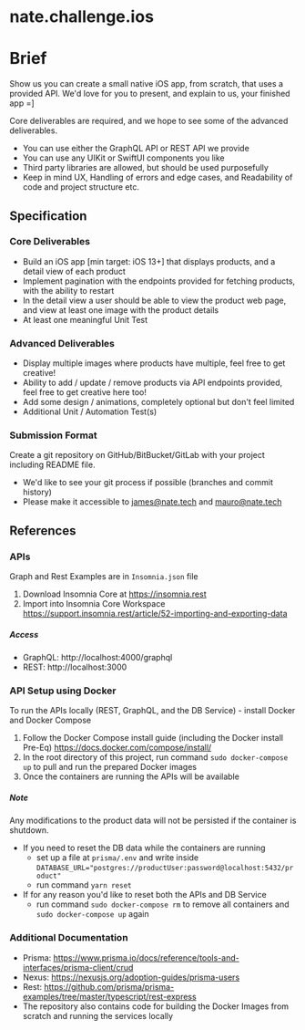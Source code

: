 # nate.challenge.ios

# Brief
Show us you can create a small native iOS app, from scratch, that uses a provided API.
We'd love for you to present, and explain to us, your finished app =]

Core deliverables are required, and we hope to see some of the advanced deliverables.
- You can use either the GraphQL API or REST API we provide
- You can use any UIKit or SwiftUI components you like
- Third party libraries are allowed, but should be used purposefully
- Keep in mind UX, Handling of errors and edge cases, and Readability of code and project structure etc.

## Specification

### Core Deliverables
- Build an iOS app [min target: iOS 13+] that displays products, and a detail view of each product
- Implement pagination with the endpoints provided for fetching products, with the ability to restart
- In the detail view a user should be able to view the product web page, and view at least one image with the product details
- At least one meaningful Unit Test

### Advanced Deliverables
- Display multiple images where products have multiple, feel free to get creative!
- Ability to add / update / remove products via API endpoints provided, feel free to get creative here too!
- Add some design / animations, completely optional but don't feel limited
- Additional Unit / Automation Test(s)

### Submission Format
Create a git repository on GitHub/BitBucket/GitLab with your project including README file.
- We'd like to see your git process if possible (branches and commit history)
- Please make it accessible to james@nate.tech and mauro@nate.tech

## References

### APIs
Graph and Rest Examples are in `Insomnia.json` file
1. Download Insomnia Core at https://insomnia.rest
2. Import into Insomnia Core Workspace https://support.insomnia.rest/article/52-importing-and-exporting-data

##### Access
- GraphQL: http://localhost:4000/graphql
- REST: http://localhost:3000

### API Setup using Docker
To run the APIs locally (REST, GraphQL, and the DB Service) - install Docker and Docker Compose
1. Follow the Docker Compose install guide (including the Docker install Pre-Eq) https://docs.docker.com/compose/install/
2. In the root directory of this project, run command `sudo docker-compose up` to pull and run the prepared Docker images
3. Once the containers are running the APIs will be available

##### Note
Any modifications to the product data will not be persisted if the container is shutdown.
- If you need to reset the DB data while the containers are running
  - set up a file at `prisma/.env` and write inside `DATABASE_URL="postgres://productUser:password@localhost:5432/product"`
  - run command `yarn reset`
- If for any reason you'd like to reset both the APIs and DB Service
  - run command `sudo docker-compose rm` to remove all containers and `sudo docker-compose up` again

### Additional Documentation
- Prisma: https://www.prisma.io/docs/reference/tools-and-interfaces/prisma-client/crud
- Nexus: https://nexusjs.org/adoption-guides/prisma-users
- Rest: https://github.com/prisma/prisma-examples/tree/master/typescript/rest-express
- The repository also contains code for building the Docker Images from scratch and running the services locally 
